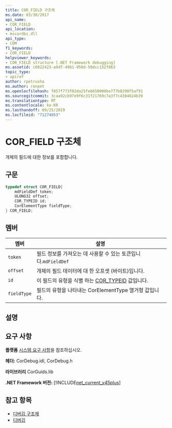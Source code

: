 ```yaml
---
title: COR_FIELD 구조체
ms.date: 03/30/2017
api_name:
- COR_FIELD
api_location:
- mscordbi.dll
api_type:
- COM
f1_keywords:
- COR_FIELD
helpviewer_keywords:
- COR_FIELD structure [.NET Framework debugging]
ms.assetid: c0822423-a9df-4961-950d-50dcc152f863
topic_type:
- apiref
author: rpetrusha
ms.author: ronpet
ms.openlocfilehash: f857f773f02da25fe6650000be777b8290f5af91
ms.sourcegitcommit: 3caa92cb97e9f6c31f21769c7a3f7c4304024b39
ms.translationtype: MT
ms.contentlocale: ko-KR
ms.lasthandoff: 09/25/2019
ms.locfileid: "71274053"
---
```

# <a name="cor_field-structure"></a>COR_FIELD 구조체
개체의 필드에 대한 정보를 포함합니다.  
  
## <a name="syntax"></a>구문  
  
```cpp  
typedef struct COR_FIELD{  
    mdFieldDef token;  
    ULONG32 offset;  
    COR_TYPEID id;  
    CorElementType fieldType;  
} COR_FIELD;  
```  
  
## <a name="members"></a>멤버  
  
|멤버|설명|  
|------------|-----------------|  
|`token`|필드 정보를 가져오는 데 사용할 수 있는 토큰입니다.`mdFieldDef`|  
|`offset`|개체의 필드 데이터에 대 한 오프셋 (바이트)입니다.|  
|`id`|이 필드의 유형을 식별 하는 [COR_TYPEID](cor-typeid-structure.md) 값입니다.|  
|`fieldType`|필드의 유형을 나타내는 CorElementType 열거형 값입니다.|  
  
## <a name="remarks"></a>설명  
  
## <a name="requirements"></a>요구 사항  
 **플랫폼** [시스템 요구 사항](../../get-started/system-requirements.md)을 참조하십시오.  
  
 **헤더:** CorDebug.idl, CorDebug.h  
  
 **라이브러리** CorGuids.lib  
  
 **.NET Framework 버전:** [!INCLUDE[net_current_v45plus](../../../../includes/net-current-v45plus-md.md)]  
  
## <a name="see-also"></a>참고 항목

- [디버깅 구조체](debugging-structures.md)
- [디버깅](index.md)
